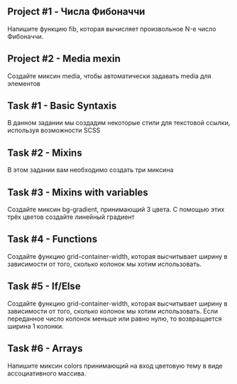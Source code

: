 ## Project #1 - Числа Фибоначчи
Напишите функцию fib, которая вычисляет произвольное N-е число Фибоначчи.

## Project #2 - Media mexin
Создайте миксин media, чтобы автоматически задавать media для элементов

## Task #1 - Basic Syntaxis
В данном задании мы создадим некоторые стили для текстовой ссылки, используя возможности SCSS

## Task #2 - Mixins
В этом задании вам необходимо создать три миксина

## Task #3 - Mixins with variables
Создайте миксин bg-gradient, принимающий 3 цвета. С помощью этих трёх цветов создайте линейный градиент

## Task #4 - Functions
Создайте функцию grid-container-width, которая высчитывает ширину в зависимости от того, сколько колонок мы хотим использовать.

## Task #5 - If/Else
Создайте функцию grid-container-width, которая высчитывает ширину в зависимости от того, сколько колонок мы хотим использовать. Если переданное число колонок меньше или равно нулю, то возвращается ширина 1 колонки.

## Task #6 - Arrays
Напишите миксин colors принимающий на вход цветовую тему в виде ассоциативного массива.

